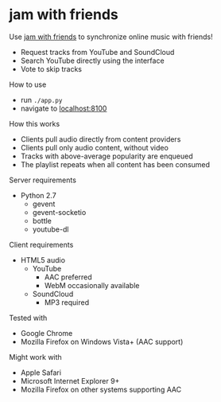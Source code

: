 jam with friends
================

Use [jam with friends] to synchronize online music with friends!

- Request tracks from YouTube and SoundCloud
- Search YouTube directly using the interface
- Vote to skip tracks

How to use

- run `./app.py`
- navigate to [localhost:8100]

How this works

- Clients pull audio directly from content providers
- Clients pull only audio content, without video
- Tracks with above-average popularity are enqueued
- The playlist repeats when all content has been consumed

Server requirements

- Python 2.7
	- gevent
	- gevent-socketio
	- bottle
	- youtube-dl

Client requirements

- HTML5 audio
	- YouTube
		- AAC preferred
		- WebM occasionally available
	- SoundCloud
		- MP3 required

Tested with

- Google Chrome
- Mozilla Firefox on Windows Vista+ (AAC support)

Might work with

- Apple Safari
- Microsoft Internet Explorer 9+
- Mozilla Firefox on other systems supporting AAC

[jam with friends]: http://jam.now.im/
[localhost:8100]: http://localhost:8100/